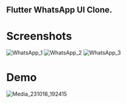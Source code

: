 ## Flutter WhatsApp UI Clone.

# Screenshots
![WhatsApp_1](https://user-images.githubusercontent.com/93986114/155923120-a742b93d-0ee7-4a1c-84be-963ccd1d2a7c.png) ![WhatsApp_2](https://user-images.githubusercontent.com/93986114/155923136-310eb50a-1fdb-4778-8d3a-b91dac0185c3.png) ![WhatsApp_3](https://user-images.githubusercontent.com/93986114/155923157-074cbac6-309b-4243-bf4e-a604e8f6b481.png)

# Demo
![Media_231018_192415](https://github.com/JojoDom/WhatsApp_UI_Clone_Flutter/assets/93986114/9b122fac-a676-49dc-aed8-957ef9e346ad)






